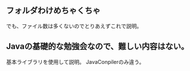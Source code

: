 ## フォルダわけめちゃくちゃ

でも、ファイル数は多くないのでとりあえずこれで説明。

## Javaの基礎的な勉強会なので、難しい内容はない。

基本ライブラリを使用して説明。
JavaConpilerのみ違う。

